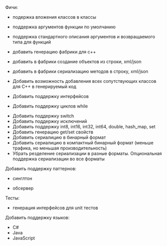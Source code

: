 Фичи:
 + подержка вложения классов в классы
 + поддержка аргументов функции по умолчанию
 + поддержка стандартного описания аргументов и возвращаемого типа для функций

 + добавить генерацию фабрики для с++
 + добавить в фабрики создание объектов из строки, xml/json
 + добавить в фабрики сериализацию методов в строку, xml/json

 + Добавить возможность добавления всех сопутствующих классов для C++ в генерируемый код

 + Добавить поддержку интерфейсов

 + Добавить поддержку циклов while
 - Добавить поддержку switch
 - Добавить поддержку исключений
 - Добавить поддержку int8, int16, int32, int64, double, hash_map, set
 - Добавить генерацию get/set свойств
 - Добавить сериалицию в бинарный формат
 - Добавить сериалицию в компактный бинарный формат (меньше трафика, но меньшая производительность)
 - Убрать резделение сериализации в разные форматы. Опциональная поддержка сериализации во все форматы

Добавить поддержку паттернов:
 - синглтон
 + обсервер

Тесты:
 + генерация интерфейсов для unit тестов


Добавить поддержку языков:
 - C#
 - Java
 - JavaScript